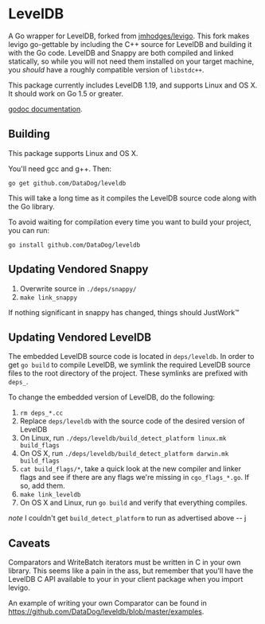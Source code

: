 # LevelDB

A Go wrapper for LevelDB, forked from [jmhodges/levigo](https://github.com/jmhodges/levigo).
This fork makes levigo go-gettable by including the C++ source for LevelDB
and building it with the Go code.  LevelDB and Snappy are both compiled
and linked statically, so while you will not need them installed on your
target machine, you _should_ have a roughly compatible version of `libstdc++`.

This package currently includes LevelDB 1.19, and supports Linux and OS X.
It should work on Go 1.5 or greater.

[godoc documentation](http://godoc.org/github.com/DataDog/leveldb).

## Building

This package supports Linux and OS X.

You'll need gcc and g++. Then:

`go get github.com/DataDog/leveldb`

This will take a long time as it compiles the LevelDB source code along with the
Go library.

To avoid waiting for compilation every time you want to build your project, you can run:

`go install github.com/DataDog/leveldb`


## Updating Vendored Snappy

1. Overwrite source in `./deps/snappy/`
1. `make link_snappy`

If nothing significant in snappy has changed, things should JustWork&trade;

## Updating Vendored LevelDB

The embedded LevelDB source code is located in `deps/leveldb`. In order to get
`go build` to compile LevelDB, we symlink the required LevelDB source files to
the root directory of the project. These symlinks are prefixed with `deps_`.

To change the embedded version of LevelDB, do the following:

1. `rm deps_*.cc`
1. Replace `deps/leveldb` with the source code of the desired version of LevelDB
1. On Linux, run `./deps/leveldb/build_detect_platform linux.mk build_flags`
1. On OS X, run `./deps/leveldb/build_detect_platform darwin.mk build_flags`
1. `cat build_flags/*`, take a quick look at the new compiler and linker flags
   and see if there are any flags we're missing in `cgo_flags_*.go`. If so, add
   them.
1. `make link_leveldb`
1. On OS X and Linux, run `go build` and verify that everything compiles.

_note_ I couldn't get `build_detect_platform` to run as advertised above -- j

## Caveats

Comparators and WriteBatch iterators must be written in C in your own
library. This seems like a pain in the ass, but remember that you'll have the
LevelDB C API available to your in your client package when you import levigo.

An example of writing your own Comparator can be found in
<https://github.com/DataDog/leveldb/blob/master/examples>.
